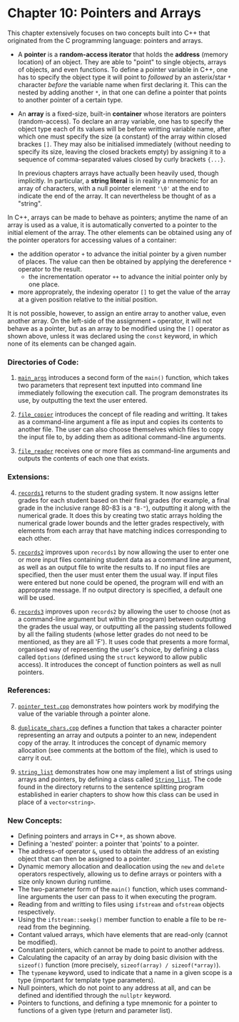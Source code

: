 # Chapter 10: Pointers and Arrays

This chapter extensively focuses on two concepts built into C++ that originated from the C programming language: pointers and arrays.

* A **pointer** is a **random-access iterator** that holds the **address** (memory location) of an object. They are able to "point" to single objects, arrays of objects, and even functions. To define a pointer variable in C++, one has to specify the object type it will point to _followed_ by an asterix/star `*` character _before_ the variable name when first declaring it. This can the nested by adding another `*`, in that one can define a pointer that points to another pointer of a certain type.

* An **array** is a fixed-size, built-in **container** whose iterators are pointers (random-access). To declare an array variable, one has to specify the object type each of its values will be before writting variable name, after which one must specify the size (a constant) of the array within closed brackes `[]`. They may also be initialised immediately (without needing to specify its size, leaving the closed brackets empty) by assigning it to a sequence of comma-separated values closed by curly brackets `{...}`.

    In previous chapters arrays have actually been heavily used, though implicitly. In particular, a **string literal** is in reality a mnemonic for an array of characters, with a null pointer element `'\0'` at the end to indicate the end of the array. It can nevertheless be thought of as a "string".

In C++, arrays can be made to behave as pointers; anytime the name of an array is used as a value, it is automatically converted to a pointer to the initial element of the array. The other elements can be obtained using any of the pointer operators for accessing values of a container:

* the addition operator `+` to advance the initial pointer by a given number of places. The value can then be obtained by applying the dereference `*` operator to the result.
    * the incrementation operator `++` to advance the initial pointer only by one place.
* more approprately, the indexing operator `[]` to get the value of the array at a given position relative to the initial position.

It is not possible, however, to assign an entire array to another value, even another array. On the left-side of the assignment `=` operator, it will not behave as a pointer, but as an array to be modified using the `[]` operator as shown above, unless it was declared using the `const` keyword, in which none of its elements can be changed again.

### Directories of Code:
1) [`main_args`](main_args) introduces a second form of the `main()` function, which takes two parameters that represent text inputted into command line immediately following the execution call. The program demonstrates its use, by outputting the text the user entered.

2) [`file_copier`](file_copier) introduces the concept of file reading and writting. It takes as a command-line argument a file as input and copies its contents to another file. The user can also choose themselves which files to copy the input file to, by adding them as aditional command-line arguments.

3) [`file_reader`](file_reader) receives one or more files as command-line arguments and outputs the contents of each one that exists.
### Extensions:
4) [`records1`](records1) returns to the student grading system. It now assigns letter grades for each student based on their final grades (for example, a final grade in the inclusive range 80-83 is a `"B-"`), outputting it along with the numerical grade. It does this by creating two static arrays holding the numerical grade lower bounds and the letter grades respectively, with elements from each array that have matching indices corresponding to each other.

5) [`records2`](records2) improves upon `records1` by now allowing the user to enter one or more input files containing student data as a command line argument, as well as an output file to write the results to. If no input files are specified, then the user must enter them the usual way. If input files were entered but none could be opened, the program will end with an approprate message. If no output directory is specified, a default one will be used.

6) [`records3`](records3) improves upon `records2` by allowing the user to choose (not as a command-line argument but within the program) between outputting the grades the usual way, or outputting all the passing students followed by all the failing students (whose letter grades do not need to be mentioned, as they are all 'F'). It uses code that presents a more formal, organised way of representing the user's choice, by defining a class called `Options` (defined using the `struct` keyword to allow public access). It introduces the concept of function pointers as well as null pointers.
### References:
7) [`pointer_test.cpp`](pointer_test.cpp) demonstrates how pointers work by modifying the value of the variable through a pointer alone.

8) [`duplicate_chars.cpp`](duplicate_chars.cpp) defines a function that takes a character pointer representing an array and outputs a pointer to an new, independent copy of the array. It introduces the concept of dynamic memory allocation (see comments at the bottom of the file), which is used to carry it out.

9) [`string_list`](string_list) demonstrates how one may implement a list of strings using arrays and pointers, by defining a class called [`String_list`](string_list/String_list.h). The code found in the directory returns to the sentence splitting program established in earier chapters to show how this class can be used in place of a `vector<string>`.

### New Concepts:
* Defining pointers and arrays in C++, as shown above.
* Defining a 'nested' pointer: a pointer that 'points' to a pointer.
* The address-of operator `&`, used to obtain the address of an existing object that can then be assigned to a pointer.
* Dynamic memory allocation and deallocation using the `new` and `delete` operators respectively, allowing us to define arrays or pointers with a size only known during runtime.
* The two-parameter form of the `main()` function, which uses command-line arguments the user can pass to it when executing the program.
* Reading from and writting to files using `ifstream` and `ofstream` objects respectively.
* Using the `ifstream::seekg()` member function to enable a file to be re-read from the beginning.
* Contant valued arrays, which have elements that are read-only (cannot be modified).
* Constant pointers, which cannot be made to point to another address.
* Calculating the capacity of an array by doing basic division with the `sizeof()` function (more precisely, `sizeof(array) / sizeof(*array)`).
* The `typename` keyword, used to indicate that a name in a given scope is a type (important for template type parameters).
* Null pointers, which do not point to any address at all, and can be defined and identified through the `nullptr` keyword.
* Pointers to functions, and defining a type mnemonic for a pointer to functions of a given type (return and parameter list).
